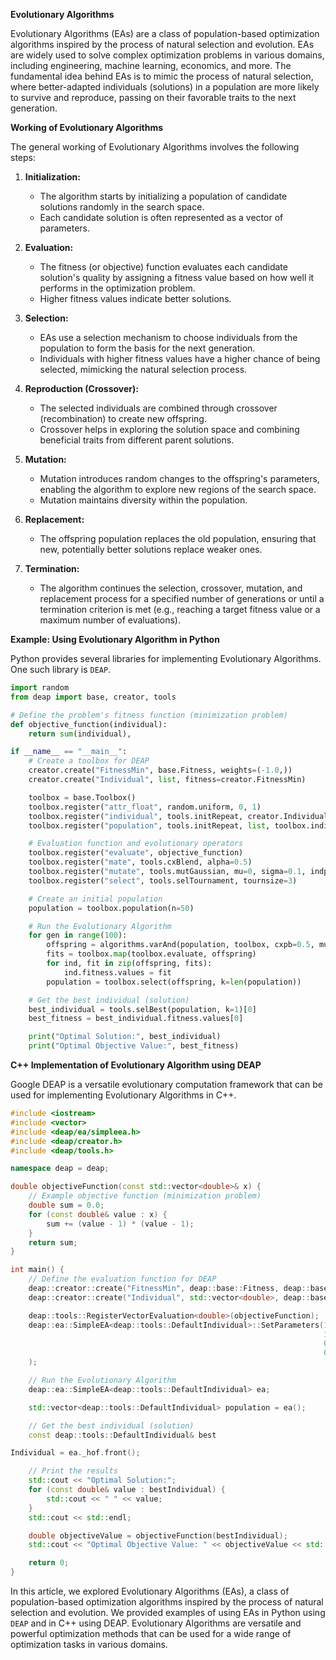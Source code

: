 **Evolutionary Algorithms**

Evolutionary Algorithms (EAs) are a class of population-based optimization algorithms inspired by the process of natural selection and evolution. EAs are widely used to solve complex optimization problems in various domains, including engineering, machine learning, economics, and more. The fundamental idea behind EAs is to mimic the process of natural selection, where better-adapted individuals (solutions) in a population are more likely to survive and reproduce, passing on their favorable traits to the next generation.

**Working of Evolutionary Algorithms**

The general working of Evolutionary Algorithms involves the following steps:

1. **Initialization:**
   - The algorithm starts by initializing a population of candidate solutions randomly in the search space.
   - Each candidate solution is often represented as a vector of parameters.

2. **Evaluation:**
   - The fitness (or objective) function evaluates each candidate solution's quality by assigning a fitness value based on how well it performs in the optimization problem.
   - Higher fitness values indicate better solutions.

3. **Selection:**
   - EAs use a selection mechanism to choose individuals from the population to form the basis for the next generation.
   - Individuals with higher fitness values have a higher chance of being selected, mimicking the natural selection process.

4. **Reproduction (Crossover):**
   - The selected individuals are combined through crossover (recombination) to create new offspring.
   - Crossover helps in exploring the solution space and combining beneficial traits from different parent solutions.

5. **Mutation:**
   - Mutation introduces random changes to the offspring's parameters, enabling the algorithm to explore new regions of the search space.
   - Mutation maintains diversity within the population.

6. **Replacement:**
   - The offspring population replaces the old population, ensuring that new, potentially better solutions replace weaker ones.

7. **Termination:**
   - The algorithm continues the selection, crossover, mutation, and replacement process for a specified number of generations or until a termination criterion is met (e.g., reaching a target fitness value or a maximum number of evaluations).

**Example: Using Evolutionary Algorithm in Python**

Python provides several libraries for implementing Evolutionary Algorithms. One such library is `DEAP`.

```python
import random
from deap import base, creator, tools

# Define the problem's fitness function (minimization problem)
def objective_function(individual):
    return sum(individual),

if __name__ == "__main__":
    # Create a toolbox for DEAP
    creator.create("FitnessMin", base.Fitness, weights=(-1.0,))
    creator.create("Individual", list, fitness=creator.FitnessMin)

    toolbox = base.Toolbox()
    toolbox.register("attr_float", random.uniform, 0, 1)
    toolbox.register("individual", tools.initRepeat, creator.Individual, toolbox.attr_float, n=10)
    toolbox.register("population", tools.initRepeat, list, toolbox.individual)

    # Evaluation function and evolutionary operators
    toolbox.register("evaluate", objective_function)
    toolbox.register("mate", tools.cxBlend, alpha=0.5)
    toolbox.register("mutate", tools.mutGaussian, mu=0, sigma=0.1, indpb=0.2)
    toolbox.register("select", tools.selTournament, tournsize=3)

    # Create an initial population
    population = toolbox.population(n=50)

    # Run the Evolutionary Algorithm
    for gen in range(100):
        offspring = algorithms.varAnd(population, toolbox, cxpb=0.5, mutpb=0.1)
        fits = toolbox.map(toolbox.evaluate, offspring)
        for ind, fit in zip(offspring, fits):
            ind.fitness.values = fit
        population = toolbox.select(offspring, k=len(population))

    # Get the best individual (solution)
    best_individual = tools.selBest(population, k=1)[0]
    best_fitness = best_individual.fitness.values[0]

    print("Optimal Solution:", best_individual)
    print("Optimal Objective Value:", best_fitness)
```

**C++ Implementation of Evolutionary Algorithm using DEAP**

Google DEAP is a versatile evolutionary computation framework that can be used for implementing Evolutionary Algorithms in C++.

```cpp
#include <iostream>
#include <vector>
#include <deap/ea/simpleea.h>
#include <deap/creator.h>
#include <deap/tools.h>

namespace deap = deap;

double objectiveFunction(const std::vector<double>& x) {
    // Example objective function (minimization problem)
    double sum = 0.0;
    for (const double& value : x) {
        sum += (value - 1) * (value - 1);
    }
    return sum;
}

int main() {
    // Define the evaluation function for DEAP
    deap::creator::create("FitnessMin", deap::base::Fitness, deap::base::Fitness::GetMax());
    deap::creator::create("Individual", std::vector<double>, deap::base::FitnessMin, std::vector<double>());

    deap::tools::RegisterVectorEvaluation<double>(objectiveFunction);
    deap::ea::SimpleEA<deap::tools::DefaultIndividual>::SetParameters(10,  // Population size
                                                                      100, // Maximum number of iterations
                                                                      0.5, // Crossover rate
                                                                      0.1  // Mutation rate
    );

    // Run the Evolutionary Algorithm
    deap::ea::SimpleEA<deap::tools::DefaultIndividual> ea;

    std::vector<deap::tools::DefaultIndividual> population = ea();

    // Get the best individual (solution)
    const deap::tools::DefaultIndividual& best

Individual = ea._hof.front();

    // Print the results
    std::cout << "Optimal Solution:";
    for (const double& value : bestIndividual) {
        std::cout << " " << value;
    }
    std::cout << std::endl;

    double objectiveValue = objectiveFunction(bestIndividual);
    std::cout << "Optimal Objective Value: " << objectiveValue << std::endl;

    return 0;
}
```

In this article, we explored Evolutionary Algorithms (EAs), a class of population-based optimization algorithms inspired by the process of natural selection and evolution. We provided examples of using EAs in Python using `DEAP` and in C++ using DEAP. Evolutionary Algorithms are versatile and powerful optimization methods that can be used for a wide range of optimization tasks in various domains.
